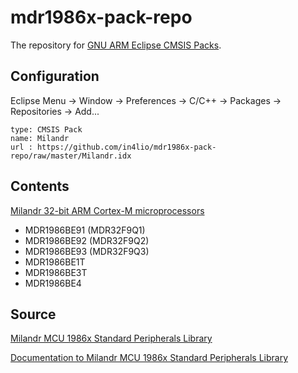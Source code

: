 # mdr1986x-pack-repo

The repository for [GNU ARM Eclipse CMSIS Packs](http://gnuarmeclipse.github.io/plugins/packs-manager/).

## Configuration

Eclipse Menu → Window → Preferences → C/C++ → Packages → Repositories → Add...

```
type: CMSIS Pack
name: Milandr
url : https://github.com/in4lio/mdr1986x-pack-repo/raw/master/Milandr.idx 
```

## Contents

[Milandr 32-bit АRМ Cortex-М microprocessors](http://milandr.ru/en/index.php?mact=Products,cntnt01,default,0&cntnt01hierarchyid=5&cntnt01returnid=141)

- MDR1986BE91 (MDR32F9Q1)
- MDR1986BE92 (MDR32F9Q2)
- MDR1986BE93 (MDR32F9Q3)
- MDR1986BE1T
- MDR1986BE3T
- MDR1986BE4

## Source

[Milandr MCU 1986x Standard Peripherals Library](https://github.com/eldarkg/emdr1986x-std-per-lib)

[Documentation to Milandr MCU 1986x Standard Peripherals Library](https://github.com/eldarkg/emdr1986x-std-per-lib-doc)
